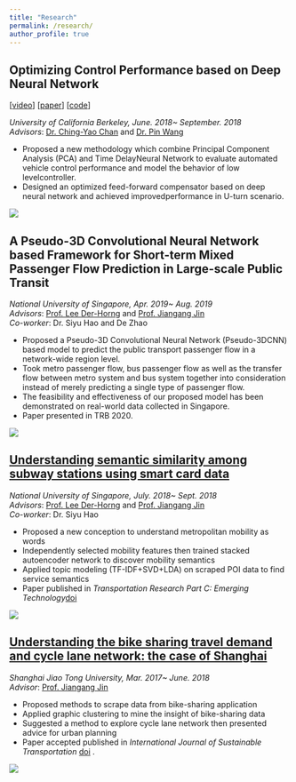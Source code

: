 ```yaml
---
title: "Research"
permalink: /research/
author_profile: true
---
```



## Optimizing Control Performance based on Deep Neural Network 
[[video](https://www.youtube.com/watch?v=YOHQaaQjuyI)] [[paper](https://arxiv.org/pdf/1901.11212.pdf)] [[code](https://github.com/SHITIANYU-hue/Data-driven-control)]

*University of California Berkeley, June. 2018~ September. 2018*  
*Advisors*: [Dr. Ching-Yao Chan](https://path.berkeley.edu/ching-yao-chan) and [Dr. Pin Wang](https://path.berkeley.edu/pin-wang)  
* Proposed a new methodology which combine Principal Component Analysis (PCA) and Time DelayNeural Network to evaluate automated vehicle control performance and model the behavior of low levelcontroller.
* Designed an optimized feed-forward compensator based on deep neural network and achieved improvedperformance in U-turn scenario. 

![](https://github.com/SHITIANYU-hue/SHITIANYU-hue.github.io/blob/master/files/control.png) 

## A Pseudo-3D Convolutional Neural Network based Framework for Short-term Mixed Passenger Flow Prediction in Large-scale Public Transit 
*National University of Singapore, Apr. 2019~ Aug. 2019*  
*Advisors*: [Prof. Lee Der-Horng](http://www.eng.nus.edu.sg/cee/people/ceeleedh/) and [Prof. Jiangang Jin](http://naoce.sjtu.edu.cn/en/teachershow.aspx?info_lb=24&info_id=8&flag=2)  
*Co-worker*: Dr. Siyu Hao and De Zhao  
*  Proposed a Pseudo-3D Convolutional Neural Network (Pseudo-3DCNN) based model to predict the public transport passenger flow in a network-wide region level.
*  Took metro passenger flow, bus passenger flow as well as the transfer flow between metro system and bus system together into consideration instead of merely predicting a single type of passenger flow.
*  The feasibility and effectiveness of our proposed model has been demonstrated on real-world data collected in Singapore.
*  Paper presented in TRB 2020.

![](http://zhuangdingyi.github.io/files/pseudo_3d.png) 


## [Understanding semantic similarity among subway stations using smart card data](https://zhuangdingyi.github.io/files/Final_report_prof_lee.pdf) 
*National University of Singapore, July. 2018~ Sept. 2018*  
*Advisors*: [Prof. Lee Der-Horng](https://www.eng.nus.edu.sg/cee/staff/lee-der-horng/) and [Prof. Jiangang Jin](http://naoce.sjtu.edu.cn/en/teachershow.aspx?info_lb=24&info_id=8&flag=2)  
*Co-worker*: Dr. Siyu Hao  
  * Proposed a new conception to understand metropolitan mobility as words  
  * Independently selected mobility features then trained stacked autoencoder network to discover mobility semantics  
  * Applied topic modeling (TF-IDF+SVD+LDA) on scraped POI data to find service semantics 
  * Paper published in *Transportation Research Part C: Emerging Technology*[doi](https://doi.org/10.1016/j.trc.2020.02.017) 

![](http://zhuangdingyi.github.io/files/stns.gif) 

## [Understanding the bike sharing travel demand and cycle lane network: the case of Shanghai](https://zhuangdingyi.github.io/files/2018-08-23-Pre-Bikesharing.pdf)  
*Shanghai Jiao Tong University, Mar. 2017~ June. 2018*  
*Advisor*: [Prof. Jiangang Jin](http://naoce.sjtu.edu.cn/en/teachershow.aspx?info_lb=24&info_id=8&flag=2)  
  * Proposed methods to scrape data from bike-sharing application  
  * Applied graphic clustering to mine the insight of bike-sharing data  
  * Suggested a method to explore cycle lane network then presented advice for urban planning  
  * Paper accepted published in *International Journal of Sustainable Transportation* [doi](https://www.tandfonline.com/doi/full/10.1080/15568318.2019.1699209) .

![](http://zhuangdingyi.github.io/files/geographic_barrier_titled.png) 
